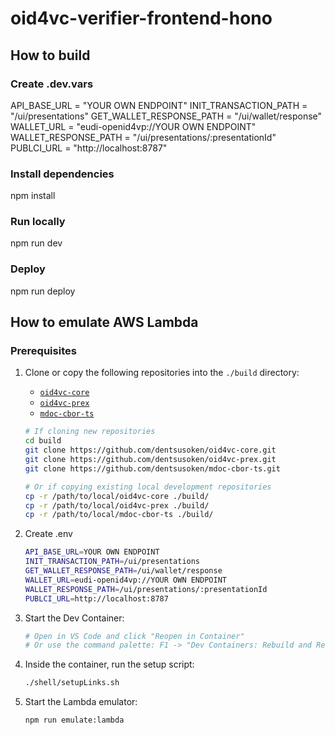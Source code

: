 # oid4vc-verifier-frontend-hono

## How to build

### Create .dev.vars

API_BASE_URL = "YOUR OWN ENDPOINT"
INIT_TRANSACTION_PATH = "/ui/presentations"
GET_WALLET_RESPONSE_PATH = "/ui/wallet/response"
WALLET_URL = "eudi-openid4vp://YOUR OWN ENDPOINT"
WALLET_RESPONSE_PATH = "/ui/presentations/:presentationId"
PUBLCI_URL = "http://localhost:8787"

### Install dependencies

npm install

### Run locally

npm run dev

### Deploy

npm run deploy

## How to emulate AWS Lambda

### Prerequisites
1. Clone or copy the following repositories into the `./build` directory:
   - [`oid4vc-core`](https://github.com/dentsusoken/oid4vc-core.git)
   - [`oid4vc-prex`](https://github.com/dentsusoken/oid4vc-prex.git)
   - [`mdoc-cbor-ts`](https://github.com/dentsusoken/mdoc-cbor-ts.git)

   ```bash
   # If cloning new repositories
   cd build
   git clone https://github.com/dentsusoken/oid4vc-core.git
   git clone https://github.com/dentsusoken/oid4vc-prex.git
   git clone https://github.com/dentsusoken/mdoc-cbor-ts.git
   
   # Or if copying existing local development repositories
   cp -r /path/to/local/oid4vc-core ./build/
   cp -r /path/to/local/oid4vc-prex ./build/
   cp -r /path/to/local/mdoc-cbor-ts ./build/
   ```
2. Create .env
    ```bash
   API_BASE_URL=YOUR OWN ENDPOINT
   INIT_TRANSACTION_PATH=/ui/presentations
   GET_WALLET_RESPONSE_PATH=/ui/wallet/response
   WALLET_URL=eudi-openid4vp://YOUR OWN ENDPOINT
   WALLET_RESPONSE_PATH=/ui/presentations/:presentationId
   PUBLCI_URL=http://localhost:8787
    ```

3. Start the Dev Container:
   ```bash
   # Open in VS Code and click "Reopen in Container"
   # Or use the command palette: F1 -> "Dev Containers: Rebuild and Reopen in Container"
   ```

4. Inside the container, run the setup script:
   ```bash
   ./shell/setupLinks.sh
   ```

5. Start the Lambda emulator:
   ```bash
   npm run emulate:lambda
   ```